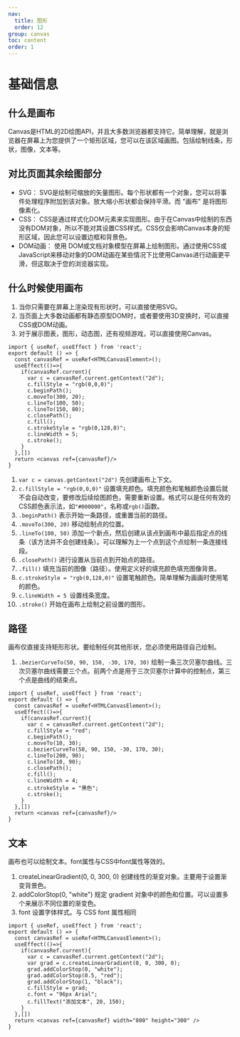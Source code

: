 ```yaml
---
nav:
  title: 图形
  order: 12
group: canvas
toc: content
order: 1
---
```

# 基础信息

## 什么是画布
Canvas是HTML的2D绘图API，并且大多数浏览器都支持它。简单理解，就是浏览器在屏幕上为您提供了一个矩形区域，您可以在该区域画图。包括绘制线条，形状，图像，文本等。

## 对比页面其余绘图部分

- SVG： SVG是绘制可缩放的矢量图形。每个形状都有一个对象，您可以将事件处理程序附加到该对象。放大缩小形状都会保持平滑。而 "画布" 是将图形像素化。
- CSS： CSS是通过样式化DOM元素来实现图形。由于在Canvas中绘制的东西没有DOM对象，所以不能对其设置CSS样式。CSS仅会影响Canvas本身的矩形区域，因此您可以设置边框和背景色。
- DOM动画： 使用 DOM或文档对象模型在屏幕上绘制图形。通过使用CSS或JavaScript来移动对象的DOM动画在某些情况下比使用Canvas进行动画更平滑，但这取决于您的浏览器实现。

## 什么时候使用画布
1. 当你只需要在屏幕上渲染现有形状时，可以直接使用SVG。
2. 当页面上大多数动画都有静态原型DOM时，或者要使用3D变换时，可以直接CSS或DOM动画。
3. 对于展示图表，图形，动态图，还有视频游戏，可以直接使用Canvas。
```tsx
import { useRef, useEffect } from 'react';
export default () => {
  const canvasRef = useRef<HTMLCanvasElement>();
  useEffect(()=>{
    if(canvasRef.current){
      var c = canvasRef.current.getContext("2d");
      c.fillStyle = "rgb(0,0,0)";
      c.beginPath();
      c.moveTo(300, 20);
      c.lineTo(100, 50);
      c.lineTo(150, 80);
      c.closePath();
      c.fill();
      c.strokeStyle = "rgb(0,128,0)";
      c.lineWidth = 5;
      c.stroke();
    }
  },[])
  return <canvas ref={canvasRef}/>
}
```
1. `var c = canvas.getContext("2d")` 先创建画布上下文。
2. `c.fillStyle = "rgb(0,0,0)"` 设置填充颜色。填充颜色和笔触颜色设置后就不会自动改变，要修改后续绘图颜色，需要重新设置。格式可以是任何有效的CSS颜色表示法，如`"#000000"`，名称或`rgb()`函数。
3. `.beginPath()` 表示开始一条路径，或重置当前的路径。
4. `.moveTo(300, 20)` 移动绘制点的位置。
5. `.lineTo(100, 50)` 添加一个新点，然后创建从该点到画布中最后指定点的线条（该方法并不会创建线条）。可以理解为上一个点到这个点绘制一条连接线段。
6. `.closePath()` 进行设置从当前点到开始点的路径。
7. `.fill()` 填充当前的图像（路径）。使用定义好的填充颜色填充图像背景。
8. `c.strokeStyle = "rgb(0,128,0)"` 设置笔触颜色。简单理解为画画时使用笔的颜色。
9. `c.lineWidth = 5 `设置线条宽度。
10. `.stroke()` 开始在画布上绘制之前设置的图形。
## 路径

画布仅直接支持矩形形状。要绘制任何其他形状，您必须使用路径自己绘制。

1. `.bezierCurveTo(50, 90, 150, -30, 170, 30)` 绘制一条三次贝塞尔曲线。三次贝塞尔曲线需要三个点。前两个点是用于三次贝塞尔计算中的控制点，第三个点是曲线的结束点。
```tsx
import { useRef, useEffect } from 'react';
export default () => {
  const canvasRef = useRef<HTMLCanvasElement>();
  useEffect(()=>{
    if(canvasRef.current){
      var c = canvasRef.current.getContext("2d");
      c.fillStyle = "red";
      c.beginPath();
      c.moveTo(10, 30);
      c.bezierCurveTo(50, 90, 150, -30, 170, 30);
      c.lineTo(200, 90);
      c.lineTo(10, 90);
      c.closePath();
      c.fill();
      c.lineWidth = 4;
      c.strokeStyle = "黑色";
      c.stroke();
    }
  },[])
  return <canvas ref={canvasRef}/>
}
```
## 文本
画布也可以绘制文本。font属性与CSS中font属性等效的。

1. createLinearGradient(0, 0, 300, 0) 创建线性的渐变对象。主要用于设置渐变背景色。
2. addColorStop(0, "white") 规定 gradient 对象中的颜色和位置。可以设置多个来展示不同位置的渐变色。
3. font 设置字体样式。与 CSS font 属性相同
```tsx
import { useRef, useEffect } from 'react';
export default () => {
  const canvasRef = useRef<HTMLCanvasElement>();
  useEffect(()=>{
    if(canvasRef.current){
      var c = canvasRef.current.getContext("2d");
      var grad = c.createLinearGradient(0, 0, 300, 0);
      grad.addColorStop(0, "white");
      grad.addColorStop(0.5, "red");
      grad.addColorStop(1, "black");
      c.fillStyle = grad;
      c.font = "96px Arial";
      c.fillText("添加文本", 20, 150);
    }
  },[])
  return <canvas ref={canvasRef} width="800" height="300" />
}
```

